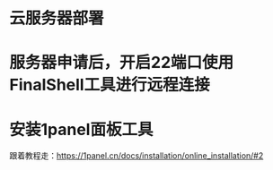 # 云服务器部署

# 服务器申请后，开启22端口使用FinalShell工具进行远程连接

# 安装1panel面板工具
跟着教程走：https://1panel.cn/docs/installation/online_installation/#2